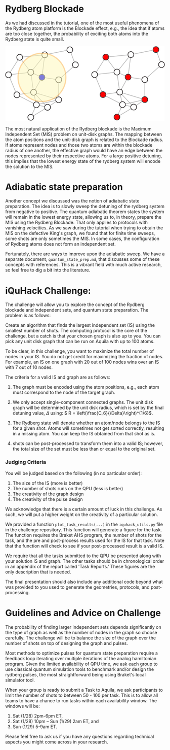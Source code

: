 # Rydberg Blockade

As we had discussed in the tutorial, one of the most useful phenomena of the Rydberg atom platform is the Blockade effect, e.g., the idea that if atoms are too close together, the probability of exciting both atoms into the Rydberg state is quite small. 

![Blockade MIS](assests/mis.png)

The most natural application of the Rydberg blockade is the Maximum Independent Set (MIS) problem on unit-disk graphs. The mapping between the atom positions and the unit-disk graph is related to the Blockade radius. If atoms represent nodes and those two atoms are within the blockade radius of one another, the effective graph would have an edge between the nodes represented by their respective atoms. For a large positive detuning, this implies that the lowest energy state of the rydberg system will encode the solution to the MIS. 

# Adiabatic state preparation

Another concept we discussed was the notion of adiabatic state preparation. The idea is to slowly sweep the detuning of the rydberg system from negative to positive. The quantum adiabatic theorem states the system will remain in the lowest energy state, allowing us to, in theory, prepare the MIS using the Rydberg Blockade. That only applies to protocols with vanishing velocities. As we saw during the tutorial when trying to obtain the MIS on the defective King's graph, we found that for finite time sweeps, some shots are only sometimes the MIS. In some cases, the configuration of Rydberg atoms does not form an independent set. 

Fortunately, there are ways to improve upon the adiabatic sweep. We have a separate document, `quantum_state_prep.md`, that discusses some of these concepts with references. This is a vibrant field with much active research, so feel free to dig a bit into the literature.


# iQuHack Challenge:

The challenge will allow you to explore the concept of the Rydberg blockade and independent sets, and quantum state preparation. The problem is as follows:

Create an algorithm that finds the largest independent set (IS) using the smallest number of shots. The computing protocol is the core of the challenge, but a catch is that your chosen graph is also up to you. You can pick any unit disk graph that can be run on Aquila with up to 100 atoms.

To be clear, in this challenge, you want to maximize the total number of nodes in your IS. You do not get credit for maximizing the fraction of nodes. For example, an IS on one graph with 20 out of 100 nodes wins over an IS with 7 out of 10 nodes.

The criteria for a valid IS and graph are as follows:

1. The graph must be encoded using the atom positions, e.g., each atom must correspond to the node of the target graph. 

2. We only accept single-component connected graphs. The unit disk graph will be determined by the unit disk radius, which is set by the final detuning value, $\Delta$ using: $ R = \left(\frac{C_6}{\Delta}\right)^{1/6}$. 

3. The Rydberg state will denote whether an atom/node belongs to the IS for a given shot. Atoms will sometimes not get sorted correctly, resulting in a missing atom. You can keep the IS obtained from that shot as is. 

4. shots can be post-processed to transform them into a valid IS; however, the total size of the set must be less than or equal to the original set. 

### Judging Criteria
You will be judged based on the following (in no particular order):

1. The size of the IS (more is better)
2. The number of shots runs on the QPU  (less is better)
3. The creativity of the graph design
4. The creativity of the pulse design

We acknowledge that there is a certain amount of luck in this challenge. As such, we will put a higher weight on the creativity of a particular solution. 

We provided a function `plot_task_results(...)` in the `iquhack_utils.py` file in the challenge repository. This function will generate a figure for the task. The function requires the Braket AHS program, the number of shots for the task, and the pre and post-process results used for the IS for that task. Note that the function will check to see if your post-processed result is a valid IS. 

We require that all the tasks submitted to the QPU be presented along with your solution IS and graph. The other tasks should be in chronological order in an appendix of the report called 'Task Reports.' These figures are the only description that is needed. 

The final presentation should also include any additional code beyond what was provided to you used to generate the geometries, protocols, and post-processing. 

# Guidelines and Advice on Challenge

The probability of finding larger independent sets depends significantly on the type of graph as well as the number of nodes in the graph so choose carefully. The challenge will be to balance the size of the graph over the number of shots on top of designing the graph and pulses. 

Most methods to optimize pulses for quantum state preparation require a feedback loop iterating over multiple iterations of the analog hamiltonian program. Given the limited availability of QPU time, we ask each group to use classical quantum simulation tools to benchmark and/or design the rydberg pulses, the most straightforward being using Braket's local simulator tool. 

When your group is ready to submit a Task to Aquila, we ask participants to limit the number of shots to between 50 - 100 per task. This is to allow all teams to have a chance to run tasks within each availability window. The windows will be:

1. Sat (1/28) 2pm-6pm ET,
2. Sat (1/28) 10pm – Sun (1/29) 2am ET, and
3. Sun (1/29) 5-9am ET.

Please feel free to ask us if you have any questions regarding technical aspects you might come across in your research. 